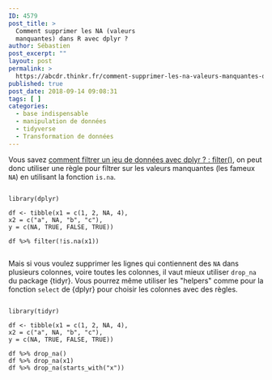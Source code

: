 ```yaml
---
ID: 4579
post_title: >
  Comment supprimer les NA (valeurs
  manquantes) dans R avec dplyr ?
author: Sébastien
post_excerpt: ""
layout: post
permalink: >
  https://abcdr.thinkr.fr/comment-supprimer-les-na-valeurs-manquantes-dans-r-avec-dplyr/
published: true
post_date: 2018-09-14 09:08:31
tags: [ ]
categories:
  - base indispensable
  - manipulation de données
  - tidyverse
  - Transformation de données
---
```

Vous savez <a href="https://abcdr.thinkr.fr/comment-filtrer-un-jeu-de-donnees-avec-dplyr/">comment filtrer un jeu de données avec dplyr ? : filter()</a>, on peut donc utiliser une règle pour filtrer sur les valeurs manquantes (les fameux <code>NA</code>) en utilisant la fonction <code>is.na</code>.
<pre lang="r"><code>
library(dplyr)

df &lt;- tibble(x1 = c(1, 2, NA, 4),
x2 = c("a", NA, "b", "c"),
y = c(NA, TRUE, FALSE, TRUE))

df %&gt;% filter(!is.na(x1))

</code></pre>
Mais si vous voulez supprimer les lignes qui contiennent des <code>NA</code> dans plusieurs colonnes, voire toutes les colonnes, il vaut mieux utiliser <code>drop_na</code> du package {tidyr}. Vous pourrez même utiliser les "helpers" comme pour la fonction <code>select</code> de {dplyr} pour choisir les colonnes avec des règles.
<pre lang="r"><code>
library(tidyr)

df &lt;- tibble(x1 = c(1, 2, NA, 4),
x2 = c("a", NA, "b", "c"),
y = c(NA, TRUE, FALSE, TRUE))

df %&gt;% drop_na()
df %&gt;% drop_na(x1)
df %&gt;% drop_na(starts_with("x"))

</code></pre>